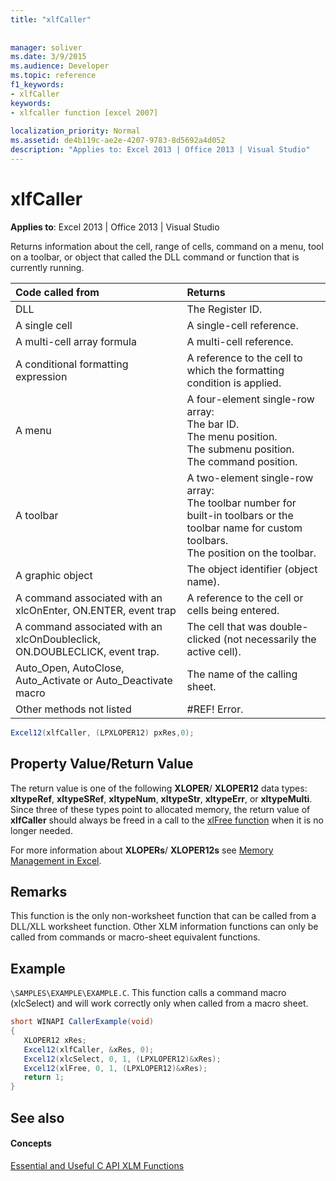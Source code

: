 ```yaml
---
title: "xlfCaller"
 
 
manager: soliver
ms.date: 3/9/2015
ms.audience: Developer
ms.topic: reference
f1_keywords:
- xlfCaller
keywords:
- xlfcaller function [excel 2007]
 
localization_priority: Normal
ms.assetid: de4b119c-ae2e-4207-9783-8d5692a4d052
description: "Applies to: Excel 2013 | Office 2013 | Visual Studio"
---
```


# xlfCaller

 **Applies to**: Excel 2013 | Office 2013 | Visual Studio 
  
Returns information about the cell, range of cells, command on a menu, tool on a toolbar, or object that called the DLL command or function that is currently running.
  
|**Code called from**|**Returns**|
|:-----|:-----|
|DLL  <br/> |The Register ID.  <br/> |
|A single cell  <br/> |A single-cell reference.  <br/> |
|A multi-cell array formula  <br/> |A multi-cell reference.  <br/> |
|A conditional formatting expression  <br/> |A reference to the cell to which the formatting condition is applied.  <br/> |
|A menu  <br/> | A four-element single-row array:  <br/>  The bar ID.  <br/>  The menu position.  <br/>  The submenu position.  <br/>  The command position.  <br/> |
|A toolbar  <br/> | A two-element single-row array:  <br/>  The toolbar number for built-in toolbars or the toolbar name for custom toolbars.  <br/>  The position on the toolbar.  <br/> |
|A graphic object  <br/> |The object identifier (object name).  <br/> |
|A command associated with an xlcOnEnter, ON.ENTER, event trap  <br/> |A reference to the cell or cells being entered.  <br/> |
|A command associated with an xlcOnDoubleclick, ON.DOUBLECLICK, event trap.  <br/> |The cell that was double-clicked (not necessarily the active cell).  <br/> |
|Auto_Open, AutoClose, Auto_Activate or Auto_Deactivate macro  <br/> |The name of the calling sheet.  <br/> |
|Other methods not listed  <br/> |#REF! Error.  <br/> |
   
```cs
Excel12(xlfCaller, (LPXLOPER12) pxRes,0);
```

## Property Value/Return Value

The return value is one of the following **XLOPER**/ **XLOPER12** data types: **xltypeRef**, **xltypeSRef**, **xltypeNum**, **xltypeStr**, **xltypeErr**, or **xltypeMulti**. Since three of these types point to allocated memory, the return value of **xlfCaller** should always be freed in a call to the [xlFree function](xlfree.md) when it is no longer needed. 
  
For more information about **XLOPERs**/ **XLOPER12s** see [Memory Management in Excel](memory-management-in-excel.md).
  
## Remarks

This function is the only non-worksheet function that can be called from a DLL/XLL worksheet function. Other XLM information functions can only be called from commands or macro-sheet equivalent functions.
  
## Example

 `\SAMPLES\EXAMPLE\EXAMPLE.C`. This function calls a command macro (xlcSelect) and will work correctly only when called from a macro sheet.
  
```cs
short WINAPI CallerExample(void)
{
   XLOPER12 xRes;
   Excel12(xlfCaller, &xRes, 0);
   Excel12(xlcSelect, 0, 1, (LPXLOPER12)&xRes);
   Excel12(xlFree, 0, 1, (LPXLOPER12)&xRes);
   return 1;
}
```

## See also

#### Concepts

[Essential and Useful C API XLM Functions](essential-and-useful-c-api-xlm-functions.md)

